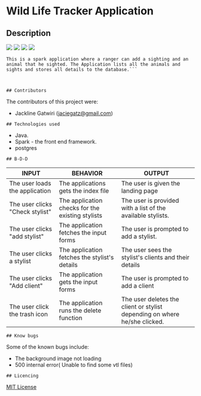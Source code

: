 # Wild Life Tracker Application
## Description

![](screenshot/pic1.png)
![](screenshot/pic2.png)
![](screenshot/pic3.png)
![](screenshot/pic4.png)


```
This is a spark application where a ranger can add a sighting and an animal that he sighted. The Application lists all the animals and sights and stores all details to the database.```



## Contributors
```
The contributors of this project were:
* Jackline Gatwiri (jaciegatz@gmail.com)
```
## Technologies used
```
* Java.
* Spark - the front end framework.
* postgres
```
## B-D-D
```

| INPUT                           | BEHAVIOR                                         | OUTPUT                                                                    |
|---------------------------------|--------------------------------------------------|---------------------------------------------------------------------------|
| The user loads the application  | The applications gets the index file             | The user is given the landing page                                        |
| The user clicks "Check stylist" | The application checks for the existing stylists | The user is provided with a list of the available stylists.               |
| The user clicks "add stylist"   | The application fetches the input forms          | The user is prompted to add a stylist.                                    |
| The user clicks a stylist       | The application fetches the stylist's details    | The user sees the stylist's clients and their details                     |
| The user clicks "Add client"    | The application gets the input forms             | The user is prompted to add a client                                      |
| The user click the trash icon   | The application runs the delete function         | The user deletes the client or stylist depending on where he/she clicked. |
```
## Know bugs
```
Some of the known bugs include:
* The background image not loading
* 500 internal error( Unable to find some vtl files)
```
## Licencing
```
[MIT License](https://choosealicense.com/licenses/mit/)

```

